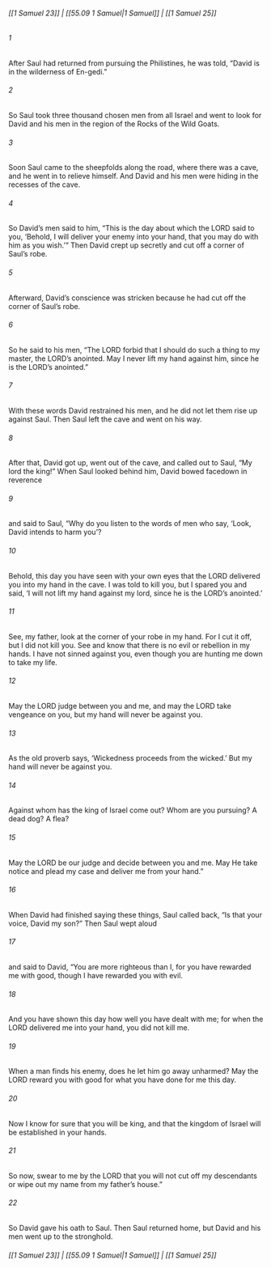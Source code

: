 
###### [[1 Samuel 23]] | [[55.09 1 Samuel|1 Samuel]] | [[1 Samuel 25]]

###### 1
After Saul had returned from pursuing the Philistines, he was told, “David is in the wilderness of En-gedi.”
###### 2
So Saul took three thousand chosen men from all Israel and went to look for David and his men in the region of the Rocks of the Wild Goats.
###### 3
Soon Saul came to the sheepfolds along the road, where there was a cave, and he went in to relieve himself. And David and his men were hiding in the recesses of the cave.
###### 4
So David’s men said to him, “This is the day about which the LORD said to you, ‘Behold, I will deliver your enemy into your hand, that you may do with him as you wish.’” Then David crept up secretly and cut off a corner of Saul’s robe.
###### 5
Afterward, David’s conscience was stricken because he had cut off the corner of Saul’s robe.
###### 6
So he said to his men, “The LORD forbid that I should do such a thing to my master, the LORD’s anointed. May I never lift my hand against him, since he is the LORD’s anointed.”
###### 7
With these words David restrained his men, and he did not let them rise up against Saul. Then Saul left the cave and went on his way.
###### 8
After that, David got up, went out of the cave, and called out to Saul, “My lord the king!” When Saul looked behind him, David bowed facedown in reverence
###### 9
and said to Saul, “Why do you listen to the words of men who say, ‘Look, David intends to harm you’?
###### 10
Behold, this day you have seen with your own eyes that the LORD delivered you into my hand in the cave. I was told to kill you, but I spared you and said, ‘I will not lift my hand against my lord, since he is the LORD’s anointed.’
###### 11
See, my father, look at the corner of your robe in my hand. For I cut it off, but I did not kill you. See and know that there is no evil or rebellion in my hands. I have not sinned against you, even though you are hunting me down to take my life.
###### 12
May the LORD judge between you and me, and may the LORD take vengeance on you, but my hand will never be against you.
###### 13
As the old proverb says, ‘Wickedness proceeds from the wicked.’ But my hand will never be against you.
###### 14
Against whom has the king of Israel come out? Whom are you pursuing? A dead dog? A flea?
###### 15
May the LORD be our judge and decide between you and me. May He take notice and plead my case and deliver me from your hand.”
###### 16
When David had finished saying these things, Saul called back, “Is that your voice, David my son?” Then Saul wept aloud
###### 17
and said to David, “You are more righteous than I, for you have rewarded me with good, though I have rewarded you with evil.
###### 18
And you have shown this day how well you have dealt with me; for when the LORD delivered me into your hand, you did not kill me.
###### 19
When a man finds his enemy, does he let him go away unharmed? May the LORD reward you with good for what you have done for me this day.
###### 20
Now I know for sure that you will be king, and that the kingdom of Israel will be established in your hands.
###### 21
So now, swear to me by the LORD that you will not cut off my descendants or wipe out my name from my father’s house.”
###### 22
So David gave his oath to Saul. Then Saul returned home, but David and his men went up to the stronghold.

###### [[1 Samuel 23]] | [[55.09 1 Samuel|1 Samuel]] | [[1 Samuel 25]]
